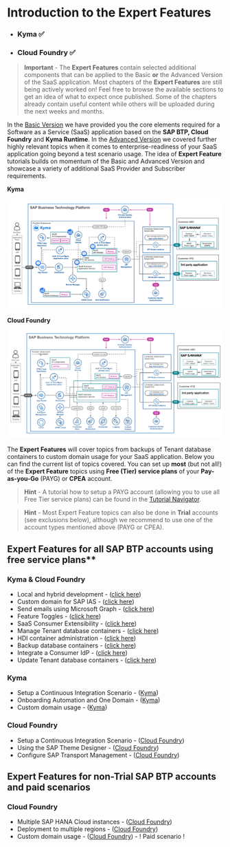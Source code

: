 # Introduction to the Expert Features

- ### **Kyma** ✅
- ### **Cloud Foundry** ✅

> **Important** - The **Expert Features** contain selected additional components that can be applied to the Basic **or** the Advanced Version of the SaaS application. Most chapters of the **Expert Features** are still being actively worked on! Feel free to browse the available sections to get an idea of what to expect once published. Some of the chapters already contain useful content while others will be uploaded during the next weeks and months.

In the [Basic Version](../../2-basic/0-introduction-basic-version/README.md) we have provided you the core elements required for a Software as a Service (SaaS) application based on the **SAP BTP, Cloud Foundry** and **Kyma Runtime**. In the [Advanced Version](../../3-advanced/0-introduction-advanced-version/README.md) we covered further highly relevant topics when it comes to enterprise-readiness of your SaaS application going beyond a test scenario usage. The idea of **Expert Feature** tutorials builds on momentum of the Basic and Advanced Version and showcase a variety of additional SaaS Provider and Subscriber requirements.

**Kyma**

[<img src="./images/App_Architecture_ExpertKyma.png" width="600" />](./images/App_Architecture_ExpertKyma.png?raw=true)

**Cloud Foundry**

[<img src="./images/App_Architecture_ExpertCf.png" width="600" />](./images/App_Architecture_ExpertCf.png?raw=true)


The **Expert Features** will cover topics from backups of Tenant database containers to custom domain usage for your SaaS application. Below you can find the current list of topics covered. You can set up **most** (but not all!) of the **Expert Feature** topics using **Free (Tier) service plans** of your **Pay-as-you-Go** (PAYG) or **CPEA** account. 

> **Hint** - A tutorial how to setup a PAYG account (allowing you to use all Free Tier service plans) can be found in the [Tutorial Navigator](https://developers.sap.com/tutorials/btp-free-tier-account.html).

> **Hint** - Most Expert Feature topics can also be done in **Trial** accounts (see exclusions below), although we recommend to use one of the account types mentioned above (PAYG or CPEA).


## Expert Features for all SAP BTP accounts using free service plans**

### Kyma & Cloud Foundry

* Local and hybrid development - ([click here](../local-hybrid-development/README.md))
* Custom domain for SAP IAS - ([click here](../custom-domain-for-ias/README.md))
* Send emails using Microsoft Graph - ([click here](../send-emails-graph-api/README.md))
* Feature Toggles - ([click here](../feature-toggles/README.md))
* SaaS Consumer Extensibility - ([click here](../consumer-extensibility/README.md))
* Manage Tenant database containers - ([click here](../manage-tenant-containers/README.md))
* HDI container administration - ([click here](../hdi-container-administration/README.md))
* Backup database containers - ([click here](../backup-database-containers/README.md))
* Integrate a Consumer IdP - ([click here](../integrate-consumers-idp/README.md))
* Update Tenant database containers - ([click here](../update-tenant-containers/README.md))
  
### Kyma

* Setup a Continuous Integration Scenario - ([Kyma](../-Kyma-/setup-cicd-for-project/README.md))
* Onboarding Automation and One Domain - ([Kyma](../-Kyma-/saas-self-onboarding/README.md))
* Custom domain usage - ([Kyma](../-Kyma-/custom-domain-usage/README.md))


### Cloud Foundry

* Setup a Continuous Integration Scenario - ([Cloud Foundry](../-CloudFoundry-/setup-cicd-for-project/README.md))
* Using the SAP Theme Designer - ([Cloud Foundry](../-CloudFoundry-/using-sap-theme-designer/README.md))
* Configure SAP Transport Management - ([Cloud Foundry](../-CloudFoundry-/configure-transport-management/README.md))


## Expert Features for non-Trial SAP BTP accounts and paid scenarios

### Cloud Foundry

* Multiple SAP HANA Cloud instances - ([Cloud Foundry](../-CloudFoundry-/multiple-hana-cloud/README.md))
* Deployment to multiple regions - ([Cloud Foundry](../-CloudFoundry-/deploy-multiple-regions/README.md))
* Custom domain usage - ([Cloud Foundry](../-CloudFoundry-/custom-domain-usage/README.md)) - ! Paid scenario !

